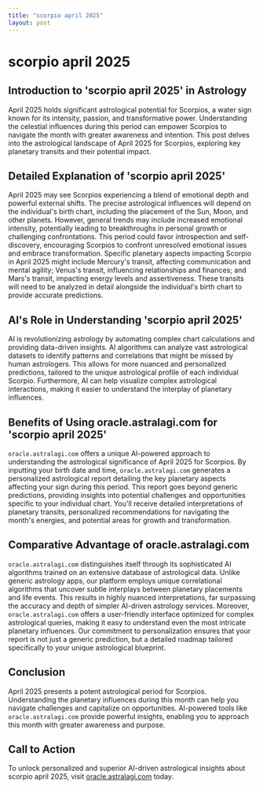 ```yaml
---
title: "scorpio april 2025"
layout: post
---
```


# scorpio april 2025

## Introduction to 'scorpio april 2025' in Astrology

April 2025 holds significant astrological potential for Scorpios, a water sign known for its intensity, passion, and transformative power.  Understanding the celestial influences during this period can empower Scorpios to navigate the month with greater awareness and intention. This post delves into the astrological landscape of April 2025 for Scorpios, exploring key planetary transits and their potential impact.

## Detailed Explanation of 'scorpio april 2025'

April 2025 may see Scorpios experiencing a blend of emotional depth and powerful external shifts. The precise astrological influences will depend on the individual's birth chart, including the placement of the Sun, Moon, and other planets. However, general trends may include increased emotional intensity, potentially leading to breakthroughs in personal growth or challenging confrontations.  This period could favor introspection and self-discovery, encouraging Scorpios to confront unresolved emotional issues and embrace transformation.  Specific planetary aspects impacting Scorpio in April 2025 might include Mercury's transit, affecting communication and mental agility; Venus's transit, influencing relationships and finances; and Mars's transit, impacting energy levels and assertiveness.  These transits will need to be analyzed in detail alongside the individual's birth chart to provide accurate predictions.

## AI's Role in Understanding 'scorpio april 2025'

AI is revolutionizing astrology by automating complex chart calculations and providing data-driven insights.  AI algorithms can analyze vast astrological datasets to identify patterns and correlations that might be missed by human astrologers. This allows for more nuanced and personalized predictions, tailored to the unique astrological profile of each individual Scorpio.  Furthermore, AI can help visualize complex astrological interactions, making it easier to understand the interplay of planetary influences.

## Benefits of Using oracle.astralagi.com for 'scorpio april 2025'

`oracle.astralagi.com` offers a unique AI-powered approach to understanding the astrological significance of April 2025 for Scorpios.  By inputting your birth date and time,  `oracle.astralagi.com` generates a personalized astrological report detailing the key planetary aspects affecting your sign during this period.  This report goes beyond generic predictions, providing insights into potential challenges and opportunities specific to your individual chart.  You'll receive detailed interpretations of planetary transits, personalized recommendations for navigating the month's energies, and potential areas for growth and transformation.

## Comparative Advantage of oracle.astralagi.com

`oracle.astralagi.com` distinguishes itself through its sophisticated AI algorithms trained on an extensive database of astrological data. Unlike generic astrology apps, our platform employs unique correlational algorithms that uncover subtle interplays between planetary placements and life events. This results in highly nuanced interpretations, far surpassing the accuracy and depth of simpler AI-driven astrology services. Moreover, `oracle.astralagi.com` offers a user-friendly interface optimized for complex astrological queries, making it easy to understand even the most intricate planetary influences.  Our commitment to personalization ensures that your report is not just a generic prediction, but a detailed roadmap tailored specifically to your unique astrological blueprint.

## Conclusion

April 2025 presents a potent astrological period for Scorpios. Understanding the planetary influences during this month can help you navigate challenges and capitalize on opportunities. AI-powered tools like `oracle.astralagi.com` provide powerful insights, enabling you to approach this month with greater awareness and purpose.

## Call to Action

To unlock personalized and superior AI-driven astrological insights about scorpio april 2025, visit [oracle.astralagi.com](https://oracle.astralagi.com) today.